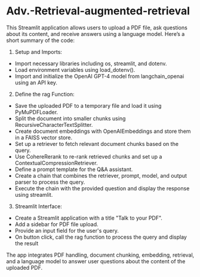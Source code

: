 # Adv.-Retrieval-augmented-retrieval

This Streamlit application allows users to upload a PDF file, ask questions about its content, and receive answers using a language model. Here’s a short summary of the code:
1.	Setup and Imports:
-	Import necessary libraries including os, streamlit, and dotenv.
-	Load environment variables using load_dotenv().
-	Import and initialize the OpenAI GPT-4 model from langchain_openai using an API key.
  
2.	Define the rag Function:
-	Save the uploaded PDF to a temporary file and load it using PyMuPDFLoader.
-	Split the document into smaller chunks using RecursiveCharacterTextSplitter.
-	Create document embeddings with OpenAIEmbeddings and store them in a FAISS vector store.
-	Set up a retriever to fetch relevant document chunks based on the query.
-	Use CohereRerank to re-rank retrieved chunks and set up a ContextualCompressionRetriever.
-	Define a prompt template for the Q&A assistant.
-	Create a chain that combines the retriever, prompt, model, and output parser to process the query.
-	Execute the chain with the provided question and display the response using streamlit.
  
3.	Streamlit Interface:
-	Create a Streamlit application with a title "Talk to your PDF".
-	Add a sidebar for PDF file upload.
-	Provide an input field for the user's query.
-	On button click, call the rag function to process the query and display the result
  
The app integrates PDF handling, document chunking, embedding, retrieval, and a language model to answer user questions about the content of the uploaded PDF.

